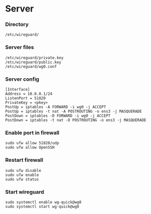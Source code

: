 # Server

### Directory

```
/etc/wireguard/
```

### Server files

```
/etc/wireguard/private.key
/etc/wireguard/public.key
/etc/wireguard/wg0.conf
```

### Server config

```
[Interface]
Address = 10.8.0.1/24
ListenPort = 51820
PrivateKey = <pkey>
PostUp = iptables -A FORWARD -i wg0 -j ACCEPT
PostUp = iptables -t nat -A POSTROUTING -o ens3 -j MASQUERADE
PostDown = iptables -D FORWARD -i wg0 -j ACCEPT
PostDown = iptables -t nat -D POSTROUTING -o ens3 -j MASQUERADE
```

### Enable port in firewall

```
sudo ufw allow 51820/udp
sudo ufw allow OpenSSH
```

### Restart firewall

```
sudo ufw disable
sudo ufw enable
sudo ufw status
```

### Start wireguard

```
sudo systemctl enable wg-quick@wg0
sudo systemctl start wg-quick@wg0
```
